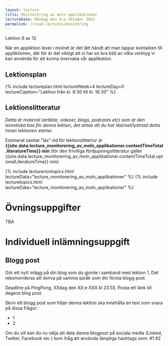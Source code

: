 ```yaml
---
layout: lecture
title: Monitorering av moln applikationer
lectureDate: Måndag den 4:e Oktober 2021
permalink: /cloud-lectures/monitoring
---
```


Lektion 9 av 12

När en appliktion lever i molnet är det lätt händt att man tappar kontakten till appliktionen, där för är det viktigt att vi har en bra bild av vilka verktyg vi kan använda för att kunna övervaka vår applikation.

## Lektionsplan

{% include lectureplan.html lectureWeek=4 lectureDay=0 lectureCaption="Lektion från kl. 8:30 till kl. 16:30" %}

## Lektionslitteratur
*Detta är material (artiklar, videoer, blogs, podcasts etc) som är den teoretiska bas för denna lektion, det antas att du har läst/set/lystnad detta innan lektionen starter.*

Estimerat samlat "läs"-tid för lektionslittertur är **{{site.data.lecture_monitorering_av_moln_applikationer.contentTimeTotal.literatureTime}} min** (för den frivilliga fördjupningslitteratur gäller {{site.data.lecture_monitorering_av_moln_applikationer.contentTimeTotal.optionalLiteratureTime}} min)

{% include lecturenontopics.html lectureData="lecture_monitorering_av_moln_applikationer" %}
{% include lecturetopics.html lectureData="lecture_monitorering_av_moln_applikationer" %}

# Övningsuppgifter

TBA

# Individuell inlämningsuppgift
## Blogg post

Gör ett nytt inlägg på din blog som du gjorde i samband med lektion 1. Det rekomenderas att skriva på samma språk som din första blogg post.

Deadline på PingPong, XXdag den XX:e XXX kl 23:55. Posta ett länk till dagens blog post.

Skriv ett blogg post som följer denna lektion ska innehålla en text som svara på dissa frågor:
* 1
* 2

Om du vill kan du nu välja att dela denna blogpost på sociala media (Linked, Twitter, Facebook etc.) kom ihåg att använda lämpliga hashtags som: #1 #2